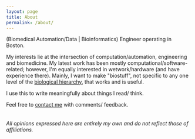 ```yaml
---
layout: page
title: About
permalink: /about/
---
```

(Biomedical Automation/Data | Bioinformatics) Engineer operating in Boston.  

My interests lie at the intersection of computation/automation, engineering 
and biomedicine. My latest work has been mostly computational/software-related; 
however, I'm equally interested in wetwork/hardware (and have experience there). 
Mainly, I want to make "biostuff", not specific to any one level of the
<a href="">biological hierarchy</a>, that works and is useful.

I use this to write meaningfully about things I read/ think. 

Feel free to [contact me](mailto:tfarrell01@gmail.com) with comments/ feedback.  
<br>  
*All opinions expressed here are entirely my own and do not reflect 
those of affiliations.* 
